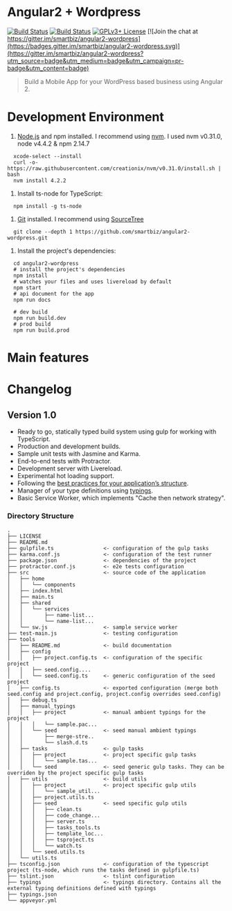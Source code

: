 # Angular2 + Wordpress

[![Build Status](https://travis-ci.org/smartbiz/angular2-wordpress.svg?branch=master)](https://travis-ci.org/smartbiz/angular2-wordpress)
[![Build Status](https://ci.appveyor.com/project/smartbiz/angular2-wordpress?svg=true)](https://ci.appveyor.com/project/smartbiz/angular2-wordpress)
[![GPLv3+ License](https://img.shields.io/badge/license-GPLv3+-brightgreen.svg)](http://opensource.org/licenses/MIT)
[![Join the chat at https://gitter.im/smartbiz/angular2-wordpress](https://badges.gitter.im/smartbiz/angular2-wordpress.svg)](https://gitter.im/smartbiz/angular2-wordpress?utm_source=badge&utm_medium=badge&utm_campaign=pr-badge&utm_content=badge)

> Build a Mobile App for your WordPress based business using Angular 2.

# Development Environment

1. [Node.js](http://nodejs.org) and npm installed. I recommend using [nvm](https://github.com/creationix/nvm). I used nvm v0.31.0, node v4.4.2 & npm 2.14.7

```
  xcode-select --install
  curl -o- https://raw.githubusercontent.com/creationix/nvm/v0.31.0/install.sh | bash
  nvm install 4.2.2
```

1. Install ts-node for TypeScript:

```
  npm install -g ts-node
```

1. [Git](http://git-scm.com "Git distributed version control system") installed. I recommend using [SourceTree](https://www.sourcetreeapp.com)
```
  git clone --depth 1 https://github.com/smartbiz/angular2-wordpress.git
```

1. Install the project's dependencies:
```
  cd angular2-wordpress
  # install the project's dependencies
  npm install
  # watches your files and uses livereload by default
  npm start
  # api document for the app
  npm run docs

  # dev build
  npm run build.dev
  # prod build
  npm run build.prod
```

# Main features


# Changelog
## Version 1.0
- Ready to go, statically typed build system using gulp for working with TypeScript.
- Production and development builds.
- Sample unit tests with Jasmine and Karma.
- End-to-end tests with Protractor.
- Development server with Livereload.
- Experimental hot loading support.
- Following the [best practices for your application’s structure](https://github.com/mgechev/angular2-style-guide).
- Manager of your type definitions using [typings](https://github.com/typings/typings).
- Basic Service Worker, which implements "Cache then network strategy".

### Directory Structure

```
.
├── LICENSE
├── README.md
├── gulpfile.ts                <- configuration of the gulp tasks
├── karma.conf.js              <- configuration of the test runner
├── package.json               <- dependencies of the project
├── protractor.conf.js         <- e2e tests configuration
├── src                        <- source code of the application
│   ├── home
│   │   └── components
│   ├── index.html
│   ├── main.ts
│   ├── shared
│   │   └── services
│   │       ├── name-list...
│   │       └── name-list...
│   └── sw.js                  <- sample service worker
├── test-main.js               <- testing configuration
├── tools
│   ├── README.md              <- build documentation
│   ├── config
│   │   ├── project.config.ts  <- configuration of the specific project
│   │   ├── seed.config....
│   │   └── seed.config.ts     <- generic configuration of the seed project
│   ├── config.ts              <- exported configuration (merge both seed.config and project.config, project.config overrides seed.config)
│   ├── debug.ts
│   ├── manual_typings
│   │   ├── project            <- manual ambient typings for the project
│   │   │   └── sample.pac...
│   │   └── seed               <- seed manual ambient typings
│   │       ├── merge-stre..
│   │       └── slash.d.ts
│   ├── tasks                  <- gulp tasks
│   │   ├── project            <- project specific gulp tasks
│   │   │   └── sample.tas...
│   │   └── seed               <- seed generic gulp tasks. They can be overriden by the project specific gulp tasks
│   ├── utils                  <- build utils
│   │   ├── project            <- project specific gulp utils
│   │   │   └── sample_util...
│   │   ├── project.utils.ts
│   │   ├── seed               <- seed specific gulp utils
│   │   │   ├── clean.ts
│   │   │   ├── code_change...
│   │   │   ├── server.ts
│   │   │   ├── tasks_tools.ts
│   │   │   ├── template_loc...
│   │   │   ├── tsproject.ts
│   │   │   └── watch.ts
│   │   └── seed.utils.ts
│   └── utils.ts
├── tsconfig.json              <- configuration of the typescript project (ts-node, which runs the tasks defined in gulpfile.ts)
├── tslint.json                <- tslint configuration
├── typings                    <- typings directory. Contains all the external typing definitions defined with typings
├── typings.json
└── appveyor.yml
```
